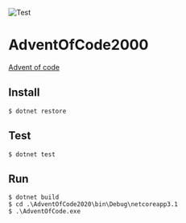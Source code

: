 ![Test](https://github.com/AlyCrunch/AdventOfCode2020/workflows/Test/badge.svg)


# AdventOfCode2000

[Advent of code](https://adventofcode.com/2020)



## Install

```shell
$ dotnet restore
```

## Test

```shell
$ dotnet test
```

## Run

```shell
$ dotnet build
$ cd .\AdventOfCode2020\bin\Debug\netcoreapp3.1
$ .\AdventOfCode.exe
```
